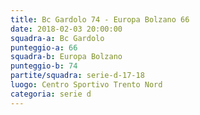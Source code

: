 ```yaml
---
title: Bc Gardolo 74 - Europa Bolzano 66
date: 2018-02-03 20:00:00
squadra-a: Bc Gardolo
punteggio-a: 66
squadra-b: Europa Bolzano
punteggio-b: 74
partite/squadra: serie-d-17-18
luogo: Centro Sportivo Trento Nord
categoria: serie d
---
```

